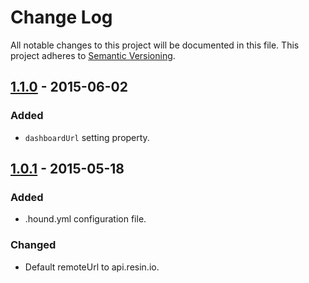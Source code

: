 # Change Log

All notable changes to this project will be documented in this file.
This project adheres to [Semantic Versioning](http://semver.org/).

## [1.1.0] - 2015-06-02

### Added
- `dashboardUrl` setting property.

## [1.0.1] - 2015-05-18

### Added
- .hound.yml configuration file.

### Changed
- Default remoteUrl to api.resin.io.

[1.1.0]: https://github.com/resin-io/resin-settings-client/compare/v1.0.1...v1.1.0
[1.0.1]: https://github.com/resin-io/resin-settings-client/compare/v1.0.0...v1.0.1
